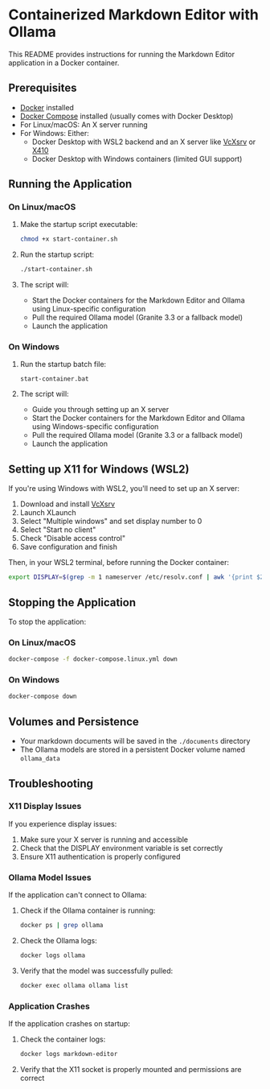 # Containerized Markdown Editor with Ollama

This README provides instructions for running the Markdown Editor application in a Docker container.

## Prerequisites

- [Docker](https://www.docker.com/products/docker-desktop/) installed
- [Docker Compose](https://docs.docker.com/compose/install/) installed (usually comes with Docker Desktop)
- For Linux/macOS: An X server running
- For Windows: Either:
  - Docker Desktop with WSL2 backend and an X server like [VcXsrv](https://sourceforge.net/projects/vcxsrv/) or [X410](https://x410.dev/)
  - Docker Desktop with Windows containers (limited GUI support)

## Running the Application

### On Linux/macOS

1. Make the startup script executable:
   ```bash
   chmod +x start-container.sh
   ```

2. Run the startup script:
   ```bash
   ./start-container.sh
   ```

3. The script will:
   - Start the Docker containers for the Markdown Editor and Ollama using Linux-specific configuration
   - Pull the required Ollama model (Granite 3.3 or a fallback model)
   - Launch the application

### On Windows

1. Run the startup batch file:
   ```
   start-container.bat
   ```

2. The script will:
   - Guide you through setting up an X server
   - Start the Docker containers for the Markdown Editor and Ollama using Windows-specific configuration
   - Pull the required Ollama model (Granite 3.3 or a fallback model)
   - Launch the application

## Setting up X11 for Windows (WSL2)

If you're using Windows with WSL2, you'll need to set up an X server:

1. Download and install [VcXsrv](https://sourceforge.net/projects/vcxsrv/)
2. Launch XLaunch
3. Select "Multiple windows" and set display number to 0
4. Select "Start no client"
5. Check "Disable access control"
6. Save configuration and finish

Then, in your WSL2 terminal, before running the Docker container:

```bash
export DISPLAY=$(grep -m 1 nameserver /etc/resolv.conf | awk '{print $2}'):0.0
```

## Stopping the Application

To stop the application:

### On Linux/macOS
```bash
docker-compose -f docker-compose.linux.yml down
```

### On Windows
```bash
docker-compose down
```

## Volumes and Persistence

- Your markdown documents will be saved in the `./documents` directory
- The Ollama models are stored in a persistent Docker volume named `ollama_data`

## Troubleshooting

### X11 Display Issues

If you experience display issues:

1. Make sure your X server is running and accessible
2. Check that the DISPLAY environment variable is set correctly
3. Ensure X11 authentication is properly configured

### Ollama Model Issues

If the application can't connect to Ollama:

1. Check if the Ollama container is running:
   ```bash
   docker ps | grep ollama
   ```

2. Check the Ollama logs:
   ```bash
   docker logs ollama
   ```

3. Verify that the model was successfully pulled:
   ```bash
   docker exec ollama ollama list
   ```

### Application Crashes

If the application crashes on startup:

1. Check the container logs:
   ```bash
   docker logs markdown-editor
   ```

2. Verify that the X11 socket is properly mounted and permissions are correct 